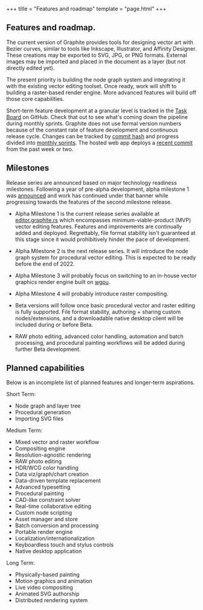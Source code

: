 +++
title = "Features and roadmap"
template = "page.html"
+++

<section class="section-row">
<div class="section">

# Features and roadmap.

The current version of Graphite provides tools for designing vector art with Bezier curves, similar to tools like Inkscape, Illustrator, and Affinity Designer. These creations may be exported to SVG, JPG, or PNG formats. External images may be imported and placed in the document as a layer (but not directly edited yet).

The present priority is building the node graph system and integrating it with the existing vector editing toolset. Once ready, work will shift to building a raster-based render engine. More advanced features will build off those core capabilities.

Short-term feature development at a granular level is tracked in the [Task Board](https://github.com/GraphiteEditor/Graphite/projects/1) on GitHub. Check that out to see what's coming down the pipeline during monthly sprints. Graphite does not use formal version numbers because of the constant rate of feature development and continuous release cycle. Changes can be tracked by [commit hash](https://github.com/GraphiteEditor/Graphite/commits/master) and progress divided into [monthly sprints](https://github.com/GraphiteEditor/Graphite/milestones). The hosted web app deploys a [recent commit](https://github.com/GraphiteEditor/Graphite/releases/tag/latest-stable) from the past week or two.

## Milestones

Release series are announced based on major technology readiness milestones. Following a year of pre-alpha development, alpha milestone 1 was [announced](https://graphite.rs/blog/announcing-graphite-alpha/) and work has continued under that banner while progressing towards the features of the second milestone release.

- Alpha Milestone 1 is the current release series available at [editor.graphite.rs](https://editor.graphite.rs) which encompasses minimum-viable-product (MVP) vector editing features. Features and improvements are continually added and deployed. Regrettably, file format stability isn't guaranteed at this stage since it would prohibitively hinder the pace of development.

- Alpha Milestone 2 is the next release series. It will introduce the node graph system for procedural vector editing. This is expected to be ready before the end of 2022.

- Alpha Milestone 3 will probably focus on switching to an in-house vector graphics render engine built on [wgpu](https://wgpu.rs/).

- Alpha Milestone 4 will probably introduce raster compositing.

- Beta versions will follow once basic procedural vector and raster editing is fully supported. File format stability, authoring + sharing custom nodes/extensions, and a downloadable native desktop client will be included during or before Beta.

- RAW photo editing, advanced color handling, automation and batch processing, and procedural painting workflows will be added during further Beta development.

## Planned capabilities

Below is an incomplete list of planned features and longer-term aspirations.

Short Term:
- Node graph and layer tree
- Procedural generation
- Importing SVG files

Medium Term:
- Mixed vector and raster workflow
- Compositing engine
- Resolution-agnostic rendering
- RAW photo editing
- HDR/WCG color handling
- Data viz/graph/chart creation
- Data-driven template replacement
- Advanced typesetting
- Procedural painting
- CAD-like constraint solver
- Real-time collaborative editing
- Custom node scripting
- Asset manager and store
- Batch conversion and processing
- Portable render engine
- Localization/internationalization
- Keyboardless touch and stylus controls
- Native desktop application

Long Term:
- Physically-based painting
- Motion graphics and animation
- Live video compositing
- Animated SVG authorship
- Distributed rendering system

</div>
</section>

